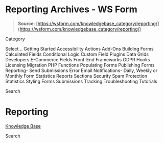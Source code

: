 # Reporting Archives - WS Form

> **Source**: [https://wsform.com/knowledgebase_category/reporting/](https://wsform.com/knowledgebase_category/reporting/)


Category

Select...
 Getting Started Accessibility Actions Add-Ons Building Forms Calculated Fields Conditional Logic Custom Field Plugins Data Grids Developers E-Commerce Fields Front-End Frameworks GDPR Hooks Licensing Migration PHP Functions Populating Forms Publishing Forms Reporting- Send Submissions Error Email Notifications- Daily, Weekly or Monthly Form Statistics Reports Sections Security Spam Protection Statistics Styling Forms Submissions Tracking Troubleshooting Tutorials

Search

# Reporting

 

[Knowledge Base](https://wsform.com/knowledgebase/)

Search

